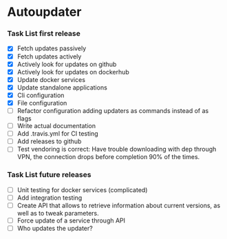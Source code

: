 # Autoupdater

### Task List first release
- [x] Fetch updates passively
- [x] Fetch updates actively 
- [x] Actively look for updates on github
- [x] Actively look for updates on dockerhub 
- [x] Update docker services
- [x] Update standalone applications
- [x] Cli configuration
- [x] File configuration
- [ ] Refactor configuration adding updaters as commands instead of as flags
- [ ] Write actual documentation
- [ ] Add .travis.yml for CI testing
- [ ] Add releases to github
- [ ] Test vendoring is correct: Have trouble downloading with dep through VPN, the connection drops before completion 90% of the times.

### Task List future releases
- [ ] Unit testing for docker services (complicated)
- [ ] Add integration testing
- [ ] Create API that allows to retrieve information about current versions, as well as to tweak parameters.
- [ ] Force update of a service through API
- [ ] Who updates the updater?